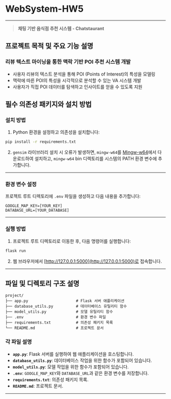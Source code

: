 # WebSystem-HW5
---
> **채팅 기반 음식점 추천 시스템 - Chatstaurant**

## 프로젝트 목적 및 주요 기능 설명

### 리뷰 텍스트 마이닝을 통한 맥락 기반 POI 추천 시스템 개발

- 사용자 리뷰의 텍스트 분석을 통해 POI (Points of Interest)의 특성을 모델링
- 맥락에 따른 POI의 특성을 시각적으로 분석할 수 있는 VA 시스템 개발
- 사용자가 직접 POI 데이터를 탐색하고 인사이트를 얻을 수 있도록 지원

## 필수 의존성 패키지와 설치 방법

### 설치 방법

1. Python 환경을 설정하고 의존성을 설치합니다:

```bash
pip install -r requirements.txt
```

2. `gensim` 라이브러리 설치 시 오류가 발생하면, `mingw-w64`를 [Mingw-w64](https://www.mingw-w64.org/downloads/)에서 다운로드하여 설치하고, `mingw-w64` bin 디렉토리를 시스템의 PATH 환경 변수에 추가합니다.

---

### 환경 변수 설정

프로젝트 루트 디렉토리에 `.env` 파일을 생성하고 다음 내용을 추가합니다:

```dotenv
GOOGLE_MAP_KEY=[YOUR_KEY]
DATABASE_URL=[YOUR_DATABASE]
```

---

### 실행 방법

1. 프로젝트 루트 디렉토리로 이동한 후, 다음 명령어를 실행합니다:

```bash
flask run
```

2. 웹 브라우저에서 [http://127.0.0.1:5000](http://127.0.0.1:5000)로 접속합니다.

---

## 파일 및 디렉토리 구조 설명

```plaintext
project/
├── app.py                     # Flask 서버 애플리케이션
├── database_utils.py          # 데이터베이스 유틸리티 함수
├── model_utils.py             # 모델 유틸리티 함수
├── .env                       # 환경 변수 파일
├── requirements.txt           # 의존성 패키지 목록
└── README.md                  # 프로젝트 문서
```

### 각 파일 설명

- **`app.py`**: Flask 서버를 실행하여 웹 애플리케이션을 호스팅합니다.
- **`database_utils.py`**: 데이터베이스 작업을 위한 함수가 포함되어 있습니다.
- **`model_utils.py`**: 모델 작업을 위한 함수가 포함되어 있습니다.
- **`.env`**: `GOOGLE_MAP_KEY`와 `DATABASE_URL`과 같은 환경 변수를 저장합니다.
- **`requirements.txt`**: 의존성 패키지 목록.
- **`README.md`**: 프로젝트 문서.

---
